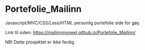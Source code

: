 # Portefolie_Mailinn
Javascript/MVC/CSS/Less/HTML personlig portefolie side for gøy.

Link til siden: https://mailinnmoneel.github.io/Portefolie_Mailinn/

NB! Dette prosjektet er ikke ferdig. 
